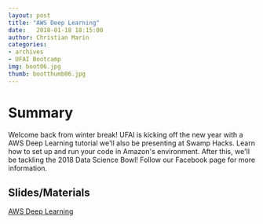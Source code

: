 ```yaml
---
layout: post
title: "AWS Deep Learning"
date:   2018-01-18 18:15:00
author: Christian Marin
categories:
- archives
- UFAI Bootcamp
img: boot06.jpg
thumb: bootthumb06.jpg
---
```


# Summary

Welcome back from winter break! UFAI is kicking off the new year with a AWS Deep Learning tutorial we'll also be presenting at Swamp Hacks. Learn how to set up and run your code in Amazon's environment. After this, we'll be tackling the 2018 Data Science Bowl! Follow our Facebook page for more information.

## Slides/Materials

[AWS Deep Learning](https://docs.google.com/presentation/d/1mAPhiF1N1kpgqzTJgVG6aiUIIOk7cxsiCc737eph4Zo/edit?usp=sharing)